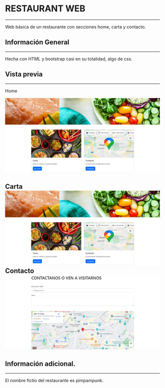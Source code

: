 # RESTAURANT WEB
---
Web básica de un restaurante con secciones home, carta y contacto.



## Información General

---
Hecha con HTML y bootstrap casi en su totalidad, algo de css.

## Vista previa

---

Home

<img src="/img/home.jpg" alt="muestra"/>

Carta
<img src="/img/home.jpg" alt="carta"/>
Contacto
<img src="/img/contacto.jpg" alt="consola" alt="contacto"/>
---
## Información adicional.
---
El nombre fictio del restaurante es pimpampunk.

